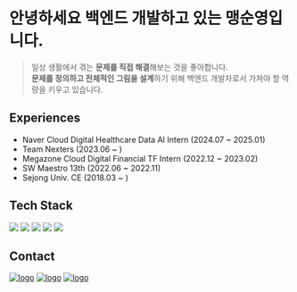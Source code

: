 # 안녕하세요 백엔드 개발하고 있는 맹순영입니다.
> 일상 생활에서 겪는 **문제를 직접 해결**해보는 것을 좋아합니다.<br> **문제를 정의하고 전체적인 그림을 설계**하기 위해 백엔드 개발자로서 가져야 할 역량을 키우고 있습니다.
>

<!-- <br/>

<a href="https://github.com/symaeng98/github-readme-stats">
  <img align="center" src="https://github-readme-stats.vercel.app/api?username=symaeng98&show_icons=true&theme=tokyonight" />
</a>
<a href="https://github.com/symaeng98/convoychat">
  <img align="center" src="https://github-readme-stats.vercel.app/api/top-langs/?username=symaeng98&layout=compact&theme=tokyonight" />
</a>
<br/>
<br/> -->

<!-- <h2>Solved.ac</h2>

[![Solved.ac Profile](http://mazassumnida.wtf/api/v2/generate_badge?boj=symaeng98)](https://solved.ac/symaeng98/) -->
## Experiences
- Naver Cloud Digital Healthcare Data AI Intern (2024.07 ~ 2025.01)
- Team Nexters (2023.06 ~ )
- Megazone Cloud Digital Financial TF Intern (2022.12 ~ 2023.02)
- SW Maestro 13th (2022.06 ~ 2022.11)
- Sejong Univ. CE (2018.03 ~ )
<div>
  
 ## Tech Stack 
  <a>
  <img src="https://img.shields.io/badge/Spring Boot-6DB33F?style=flat-square&logo=Spring Boot&logoColor=white"/>
  <img src="https://img.shields.io/badge/JPA-6DB33F?style=flat-square&logo=Spring Boot&logoColor=white"/> 
  <img src="https://img.shields.io/badge/MySQL-4479A1?style=flat-square&logo=MySQL&logoColor=white"/> 
  <img src="https://img.shields.io/badge/Docker-2496ED?style=flat-square&logo=Docker&logoColor=white"/> 
  <img src="https://img.shields.io/badge/AWS-FFAD00?style=flat-square&logo=AmazonAWS&logoColor=white"/> 
  </a>  
  
## Contact

[![logo](https://img.shields.io/badge/Blog-맹코기-007396?style=flat)](https://aodtns.tistory.com) [![logo](https://img.shields.io/badge/Instagram-aodtns_-E4405F?style=flat&logo=instagram&logoColor=white)](https://www.instagram.com/aodtns_/) [![logo](https://img.shields.io/badge/Mail-symaeng98@naver.com-D14836?style=flat&logo=gmail&logoColor=white)](mailto:symaeng98@naver.com)
</div>


<!---
symaeng98/symaeng98 is a ✨ special ✨ repository because its `README.md` (this file) appears on your GitHub profile.
You can click the Preview link to take a look at your changes.
--->
